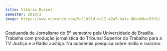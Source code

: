 ```yaml
---
title: Vitória Russel
semester: 2018/2
image: https://www.ucarecdn.com/9e11d91d-de12-42a5-ba1e-d0eeb0ac6fd2/
---
```

Graduanda de Jornalismo do 6º semestre pela Universidade de Brasília. Trabalha com produção jornalística do Tribunal Superior do Trabalho para a TV Justiça e a Rádio Justiça. Na academia pesquisa sobre mídia e racismo.
